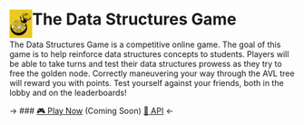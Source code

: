<h1><img align="left" width="40" height="50" src="img/dsg.png"> The Data Structures Game</h1>

The Data Structures Game is a competitive online game. The goal of this game is to help reinforce data structures concepts to students. Players will be able to take turns and test their data structures prowess as they try to free the golden node. Correctly maneuvering your way through the AVL tree will reward you with points. Test yourself against your friends, both in the lobby and on the leaderboards!

-> ### [:video_game: Play Now](https://data-structures-game.herokuapp.com) (Coming Soon)  [:space_invader: API](https://data-structures-game.herokuapp.com/game_board/api) <-